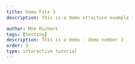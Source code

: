 ```yaml
---
title: Demo File 3
description: This is a demo structure example

author: Moe Richert
tags: [testing]
description: This is a demo - demo number 3
order: 3
type: interactive tutorial
---
```


